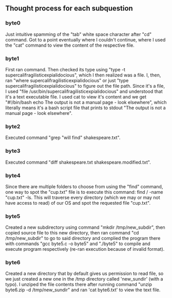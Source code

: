 ## Thought process for each subquestion

### byte0
Just intuitive spamming of the "tab" white space character after "cd" command. Got to a point eventually where I couldn't continue, where I used the "cat" command to view the content of the respective file.
### byte1
First ran command. Then checked its type using "type -t supercalifragilisticexpialidocious", which I then realized was a file. I, then, ran "where supercalifragilisticexpialidocious" or just "type supercalifragilisticexpialidocious" to figure out the file path. Since it's a file, I used "file /usr/bin/supercalifragilisticexpialidocious" and understood that it's a text executable file. I used cat to view it's content and we get "#!/bin/bash echo The output is not a manual page - look elsewhere", which literally means it's a bash script file that prints to stdout "The output is not a manual page - look elsewhere".
### byte2
Executed command "grep "will find" shakespeare.txt".
### byte3
Executed command "diff shakespeare.txt shakespeare.modified.txt".
### byte4
Since there are multiple folders to choose from using the "find" command, one way to spot the "cup.txt" file is to execute this command: find / -name "cup.txt" -ls. This will traverse every directory (which we may or may not have access to read) of our OS and spot the requested file "cup.txt".
### byte5
Created a new subdirectory using command "mkdir /tmp/new_subdir", then copied source file to this new directory, then ran command "cd /tmp/new_subdir" to go to said directory and
complied the program there with commands "gcc byte5.c -o byte5" and "./byte5" to compile and execute program respectively (re-ran execution because of invalid format).
### byte6
Created a new directory that by default gives us permission to read file, so we just created a new one in the /tmp directory called 'new_sundir' (with a typo). I unziped the file contents there after running command "unzip byte6.zip -d /tmp/new_sundir" and ran 'cat byte6.txt' to view the text file.
